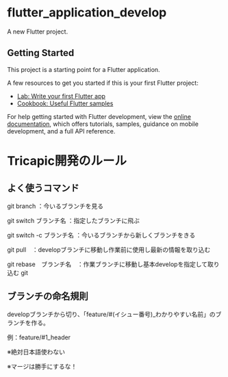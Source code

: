 # flutter_application_develop

A new Flutter project.

## Getting Started

This project is a starting point for a Flutter application.

A few resources to get you started if this is your first Flutter project:

- [Lab: Write your first Flutter app](https://docs.flutter.dev/get-started/codelab)
- [Cookbook: Useful Flutter samples](https://docs.flutter.dev/cookbook)

For help getting started with Flutter development, view the
[online documentation](https://docs.flutter.dev/), which offers tutorials,
samples, guidance on mobile development, and a full API reference.


# Tricapic開発のルール
  
## よく使うコマンド

git branch ：今いるブランチを見る

git switch ブランチ名 ：指定したブランチに飛ぶ

git switch -c ブランチ名 ：今いるブランチから新しくブランチをきる

git pull　：developブランチに移動し作業前に使用し最新の情報を取り込む

git rebase　ブランチ名　：作業ブランチに移動し基本developを指定して取り込む
  git

## ブランチの命名規則
  
developブランチから切り、「feature/#(イシュー番号)_わかりやすい名前」のブランチを作る。

例：feature/#1_header
  
※絶対日本語使わない

※マージは勝手にするな！

